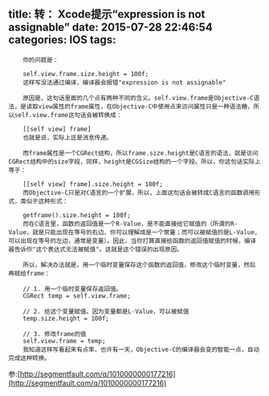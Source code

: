 title: 转： Xcode提示“expression is not assignable”
date: 2015-07-28 22:46:54
categories: IOS
tags:
---
		你的问题是：

		self.view.frame.size.height = 100f;
		这样写没法通过编译，编译器会报错"expression is not assignable"

		原因是，这句话里面的几个点有两种不同的含义。self.view.frame是Objective-C语法，是读取view属性的frame属性，在Objective-C中使用点来访问属性只是一种语法糖，所以self.view.frame这句话会被转换成：

		[[self view] frame]
		也就是说，实际上这是消息传递。

		而frame属性是一个CGRect结构，所以frame.size.height是C语言的语法，就是访问CGRect结构中的size字段，同样，height是CGSize结构的一个字段。所以，你这句话实际上等于：

		[[self view] frame].size.height = 100f;
		而Objective-C只是对C语言的一个扩展，所以，上面这句话会被转成C语言的函数调用形式，类似于这种形式：

		getframe().size.height = 100f;
		而在C语言里，函数的返回值是一个R-Value，是不能直接给它赋值的（所谓的R-Value，就是只能出现在等号的右边，你可以理解成是一个常量；而可以被赋值的是L-Value，可以出现在等号的左边，通常是变量）。因此，当你打算直接给函数的返回值赋值的时候，编译器告诉你"这个表达式无法被赋值"。这就是这个错误的出现原因。

		所以，解决办法就是，用一个临时变量保存这个函数的返回值，修改这个临时变量，然后再赋给frame：

		// 1. 用一个临时变量保存返回值。
		CGRect temp = self.view.frame;

		// 2. 给这个变量赋值。因为变量都是L-Value，可以被赋值
		temp.size.height = 100f;

		// 3. 修改frame的值
		self.view.frame = temp;
		我知道这样写看起来有点笨，也许有一天，Objective-C的编译器会变的智能一点，自动完成这种转换。
参:[http://segmentfault.com/q/1010000000177216](http://segmentfault.com/q/1010000000177216)
